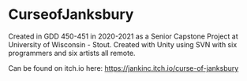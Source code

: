 # CurseofJanksbury
Created in GDD 450-451 in 2020-2021 as a Senior Capstone Project at University of Wisconsin - Stout.
Created with Unity using SVN with six programmers and six artists all remote. 


Can be found on itch.io here: https://jankinc.itch.io/curse-of-janksbury
